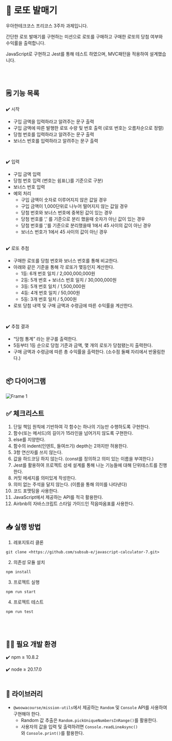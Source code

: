 # 🎱 로또 발매기

우아한테크코스 프리코스 3주차 과제입니다.<br/>

간단한 로또 발매기를 구현하는 미션으로 로또를 구매하고 구매한 로또의 당첨 여부와 수익률을 출력합니다.<br/>

JavaScript로 구현하고 Jest를 통해 테스트 하였으며, MVC패턴을 적용하여 설계했습니다.

<br/><br/>

## 🗒️ 기능 목록

✔️ 시작

- 구입 금액을 입력하라고 알려주는 문구 출력
- 구입 금액에 따른 발행한 로또 수량 및 번호 출력 (로또 번호는 오름차순으로 정렬)
- 당첨 번호를 입력하라고 알려주는 문구 출력
- 보너스 번호를 입력하라고 알려주는 문구 출력
<br/>

✔️ 입력

- 구입 금액 입력
- 당첨 번호 입력 (번호는 쉼표(,)를 기준으로 구분)
- 보너스 번호 입력
- 예외 처리
    - 구입 금액이 숫자로 이루어지지 않은 값일 경우
    - 구입 금액이 1,000단위로 나누어 떨어지지 않는 값일 경우
    - 당첨 번호와 보너스 번호에 중복된 값이 있는 경우
    - 당첨 번호를 ‘,’ 를 기준으로 분리 했을때 숫자가 아닌 값이 있는 경우
    - 당첨 번호를 ‘,’를 기준으로 분리했을때 1에서 45 사이의 값이 아닌 경우
    - 보너스 번호가 1에서 45 사이의 값이 아닌 경우
    <br/>

✔️ 로또 추첨

- 구매한 로또를 당첨 번호와 보너스 번호를 통해 비교한다.
- 아래와 같은 기준을 통해 각 로또가 몇등인지 계산한다.
    - 1등: 6개 번호 일치 / 2,000,000,000원
    - 2등: 5개 번호 + 보너스 번호 일치 / 30,000,000원
    - 3등: 5개 번호 일치 / 1,500,000원
    - 4등: 4개 번호 일치 / 50,000원
    - 5등: 3개 번호 일치 / 5,000원
- 로또 당첨 내역 및 구매 금액과 수령금에 따른 수익률을 계산한다.
<br/>

✔️ 추첨 결과

- “당첨 통계” 라는 문구를 출력한다.
- 5등부터 1등 순으로 당첨 기준과 금액, 몇 개의 로또가 당첨됐는지 출력한다.
- 구매 금액과 수령금에 따른 총 수익률을 출력한다. (소수점 둘째 자리에서 반올림한다.)<br/><br/>


## 📦 다이어그램
![Frame 1](https://github.com/user-attachments/assets/c609d004-868d-436e-98ca-8ec45ea24524)



## ✅ 체크리스트

1. 단일 책임 원칙에 기반하여 각 함수는 하나의 기능만 수행하도록 구현한다.<br/>
2. 함수(또는 메서드)의 길이가 15라인을 넘어가지 않도록 구현한다.<br/>
3. else를 지양한다.<br/>
4. 함수의 indent(인덴트, 들여쓰기) depth는 2까지만 허용한다.<br/>
5. 3항 연산자를 쓰지 않는다.<br/>
6. 값을 하드코딩 하지 않는다. (const를 정의하고 의미 있는 이름을 부여한다.)<br/>
7. Jest를 활용하여 프로젝트 상세 설계를 통해 나눈 기능들에 대해 단위테스트를 진행한다.<br/>
8. 커밋 메세지를 의미있게 작성한다.<br/>
9. 의미 없는 주석을 달지 않는다. (이름을 통해 의미를 나타낸다)<br/>
10. 코드 포맷팅을 사용한다.<br/>
11. JavaScript에서 제공하는 API를 적극 활용한다.<br/>
12. Airbnb의 자바스크립트 스타일 가이드인 작음따옴표를 사용한다.<br/><br/>

## **📥 실행 방법**

1. 레포지토리 클론

```
git clone <https://github.com/subsub-e/javascript-calculator-7.git>

```

2. 의존성 모듈 설치

```
npm install

```

3. 프로젝트 실행

```
npm run start

```

4. 프로젝트 테스트

```
npm run test

```

<br/><br/>

## 🧑‍💻 필요 개발 환경

✔️ npm ≥ 10.8.2

✔️ node ≥ 20.17.0
<br/><br/>

## 📖 **라이브러리**

- `@woowacourse/mission-utils`에서 제공하는 `Random` 및 `Console` API를 사용하여 구현해야 한다.
    - Random 값 추출은 `Random.pickUniqueNumbersInRange()`를 활용한다.
    - 사용자의 값을 입력 및 출력하려면 `Console.readLineAsync()`와 `Console.print()`를 활용한다.
